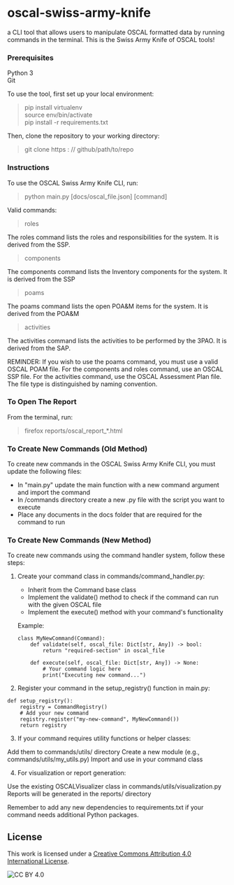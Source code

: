 # oscal-swiss-army-knife
a CLI tool that allows users to manipulate OSCAL formatted data by running commands in the terminal.  This is the Swiss Army Knife of OSCAL tools!

### Prerequisites  
Python 3  
Git  

To use the tool, first set up your local environment:

>pip install virtualenv  
>source env/bin/activate  
>pip install -r requirements.txt  

Then, clone the repository to your working directory:
> git clone https : // github/path/to/repo


### Instructions  
To use the OSCAL Swiss Army Knife CLI, run:

>python main.py [docs/oscal_file.json] [command]  

Valid commands:  
>roles    

The roles command lists the roles and responsibilities for the system.  It is derived from the SSP.   

>components  

The components command lists the Inventory components for the system.  It is derived from the SSP

>poams  

The poams command lists the open POA&M items for the system.  It is derived from the POA&M  

>activities  

The activities command lists the activities to be performed by the 3PAO.  It is derived from the SAP.  


REMINDER:  If you wish to use the poams command, you must use a valid OSCAL POAM file.  For the components and roles command, use an OSCAL SSP file.  For the activities command, use the OSCAL Assessment Plan file.  The file type is distinguished by naming convention.

### To Open The Report
From the terminal, run:

>firefox reports/oscal_report_*.html

### To Create New Commands (Old Method) 
To create new commands in the OSCAL Swiss Army Knife CLI, you must update the following files:
- In "main.py" update the main function with a new command argument and import the command
- In /commands directory create a new .py file with the script you want to execute
- Place any documents in the docs folder that are required for the command to run

### To Create New Commands (New Method)
To create new commands using the command handler system, follow these steps:

1. Create your command class in commands/command_handler.py:
   - Inherit from the Command base class
   - Implement the validate() method to check if the command can run with the given OSCAL file
   - Implement the execute() method with your command's functionality
   
   Example:
   ```
   class MyNewCommand(Command):
       def validate(self, oscal_file: Dict[str, Any]) -> bool:
           return "required-section" in oscal_file
           
       def execute(self, oscal_file: Dict[str, Any]) -> None:
           # Your command logic here
           print("Executing new command...")
    ```
2. Register your command in the setup_registry() function in main.py:
```
def setup_registry():
    registry = CommandRegistry()
    # Add your new command
    registry.register("my-new-command", MyNewCommand())
    return registry
```
3. If your command requires utility functions or helper classes:

Add them to commands/utils/ directory
Create a new module (e.g., commands/utils/my_utils.py)
Import and use in your command class


4. For visualization or report generation:

Use the existing OSCALVisualizer class in commands/utils/visualization.py
Reports will be generated in the reports/ directory

Remember to add any new dependencies to requirements.txt if your command needs additional Python packages.

## License

This work is licensed under a [Creative Commons Attribution 4.0 International License](http://creativecommons.org/licenses/by/4.0/).

![CC BY 4.0][cc-by-shield]

[cc-by-shield]: https://img.shields.io/badge/License-CC%20BY%204.0-lightgrey.svg
